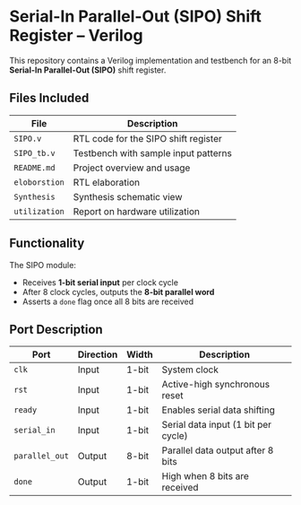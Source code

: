 # Serial-In Parallel-Out (SIPO) Shift Register – Verilog

This repository contains a Verilog implementation and testbench for an 8-bit **Serial-In Parallel-Out (SIPO)** shift register.

##  Files Included

| File          | Description                             |
|---------------|-----------------------------------------|
| `SIPO.v`      | RTL code for the SIPO shift register    |
| `SIPO_tb.v`   | Testbench with sample input patterns    |
| `README.md`   | Project overview and usage              |
| `eloborstion` | RTL elaboration                         |
| `Synthesis`   | Synthesis schematic view                |
| `utilization` | Report on hardware utilization          |

##  Functionality

The SIPO module:

- Receives **1-bit serial input** per clock cycle  
- After 8 clock cycles, outputs the **8-bit parallel word**
- Asserts a `done` flag once all 8 bits are received

##  Port Description

| Port          | Direction | Width   | Description                         |
|---------------|-----------|---------|-------------------------------------|
| `clk`         | Input     | 1-bit   | System clock                        |
| `rst`         | Input     | 1-bit   | Active-high synchronous reset       |
| `ready`       | Input     | 1-bit   | Enables serial data shifting        |
| `serial_in`   | Input     | 1-bit   | Serial data input (1 bit per cycle) |
| `parallel_out`| Output    | 8-bit   | Parallel data output after 8 bits   |
| `done`        | Output    | 1-bit   | High when 8 bits are received       |
